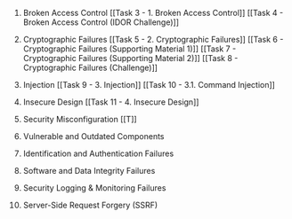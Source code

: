 1. Broken Access Control
[[Task 3 - 1. Broken Access Control]]
[[Task 4 - Broken Access Control (IDOR Challenge)]]

2. Cryptographic Failures
[[Task 5 - 2. Cryptographic Failures]]
[[Task 6 - Cryptographic Failures (Supporting Material 1)]]
[[Task 7 - Cryptographic Failures (Supporting Material 2)]]
[[Task 8 - Cryptographic Failures (Challenge)]]
3. Injection
[[Task 9 - 3. Injection]]
[[Task 10 - 3.1. Command Injection]]

4. Insecure Design
[[Task 11 - 4. Insecure Design]]

5. Security Misconfiguration
[[T]]
6. Vulnerable and Outdated Components

7. Identification and Authentication Failures

8. Software and Data Integrity Failures

9. Security Logging & Monitoring Failures

10. Server-Side Request Forgery (SSRF)
